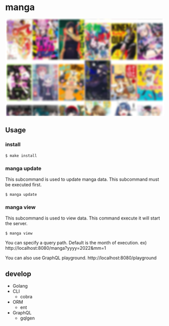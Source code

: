 # manga
![](https://raw.githubusercontent.com/ritarock/manga/main/etc/manga.png)

## Usage
### install
```
$ make install
```

### manga update
This subcommand is used to update manga data.
This subcommand must be executed first.

```
$ manga update
```

### manga view
This subcommand is used to view data.
This command execute it will start the server.

```
$ manga view
```

You can specify a query path. Default is the month of execution.
ex) http://localhost:8080/manga?yyyy=2022&mm=1

You can also use GraphQL playground.
http://localhost:8080/playground

## develop
- Golang
- CLI
    - cobra
- ORM
    - ent
- GraphQL
    - gqlgen
